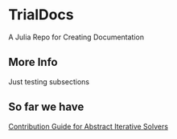 # TrialDocs

A Julia Repo for Creating Documentation


## More Info

Just testing subsections

## So far we have

[Contribution Guide for Abstract Iterative Solvers](@ref)
